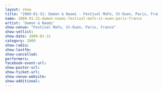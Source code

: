 ```yaml
---
layout: show
title: "2009-01-31: Damon & Naomi - Festival MoFo, St-Ouen, Paris, France"
name: 2009-01-31-damon-naomi-festival-mofo-st-ouen-paris-france
artist: 'Damon & Naomi'
show-venue: "Festival MoFo, St-Ouen, Paris, France"
show-setlist: 
show-date: 2009-01-31
category: 2009
show-radio: 
show-lastfm: 
show-cancelled: 
performers: 
facebook-event-url: 
show-poster-url: 
show-ticket-url: 
show-venue-website: 
show-additional: 
---
```


